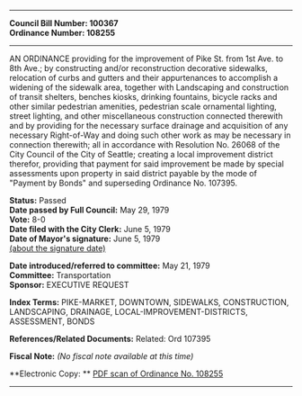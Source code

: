 * * * * *  
  
**Council Bill Number: [](#h0)[](#h2)100367**   
**Ordinance Number: 108255**  
  
* * * * *  
  
AN ORDINANCE providing for the improvement of Pike St. from 1st Ave. to 8th Ave.; by constructing and/or reconstruction decorative sidewalks, relocation of curbs and gutters and their appurtenances to accomplish a widening of the sidewalk area, together with Landscaping and construction of transit shelters, benches kiosks, drinking fountains, bicycle racks and other similar pedestrian amenities, pedestrian scale ornamental lighting, street lighting, and other miscellaneous construction connected therewith and by providing for the necessary surface drainage and acquisition of any necessary Right-of-Way and doing such other work as may be necessary in connection therewith; all in accordance with Resolution No. 26068 of the City Council of the City of Seattle; creating a local improvement district therefor, providing that payment for said improvement be made by special assessments upon property in said district payable by the mode of "Payment by Bonds" and superseding Ordinance No. 107395.  
  
**Status:** Passed   
**Date passed by Full Council:** May 29, 1979   
**Vote:** 8-0   
**Date filed with the City Clerk:** June 5, 1979   
**Date of Mayor's signature:** June 5, 1979   
[(about the signature date)](/~public/approvaldate.htm)   
  
  
**Date introduced/referred to committee:** May 21, 1979   
**Committee:** Transportation   
**Sponsor:** EXECUTIVE REQUEST   
  
**Index Terms:** PIKE-MARKET, DOWNTOWN, SIDEWALKS, CONSTRUCTION, LANDSCAPING, DRAINAGE, LOCAL-IMPROVEMENT-DISTRICTS, ASSESSMENT, BONDS  
  
**References/Related Documents:** Related: Ord 107395  
  
**Fiscal Note:** *(No fiscal note available at this time)*  
  
**Electronic Copy: ** [PDF scan of Ordinance No. 108255](/~archives/Ordinances/Ord_108255.pdf)  
  
* * * * *  
